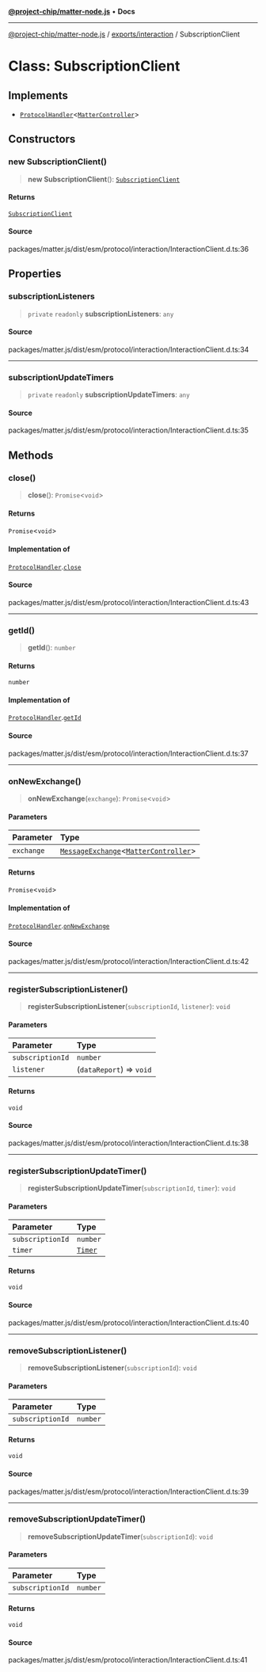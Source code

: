 [**@project-chip/matter-node.js**](../../../README.md) • **Docs**

***

[@project-chip/matter-node.js](../../../modules.md) / [exports/interaction](../README.md) / SubscriptionClient

# Class: SubscriptionClient

## Implements

- [`ProtocolHandler`](../../protocol/interfaces/ProtocolHandler.md)\<[`MatterController`](../../../export/-internal-/classes/MatterController.md)\>

## Constructors

### new SubscriptionClient()

> **new SubscriptionClient**(): [`SubscriptionClient`](SubscriptionClient.md)

#### Returns

[`SubscriptionClient`](SubscriptionClient.md)

#### Source

packages/matter.js/dist/esm/protocol/interaction/InteractionClient.d.ts:36

## Properties

### subscriptionListeners

> `private` `readonly` **subscriptionListeners**: `any`

#### Source

packages/matter.js/dist/esm/protocol/interaction/InteractionClient.d.ts:34

***

### subscriptionUpdateTimers

> `private` `readonly` **subscriptionUpdateTimers**: `any`

#### Source

packages/matter.js/dist/esm/protocol/interaction/InteractionClient.d.ts:35

## Methods

### close()

> **close**(): `Promise`\<`void`\>

#### Returns

`Promise`\<`void`\>

#### Implementation of

[`ProtocolHandler`](../../protocol/interfaces/ProtocolHandler.md).[`close`](../../protocol/interfaces/ProtocolHandler.md#close)

#### Source

packages/matter.js/dist/esm/protocol/interaction/InteractionClient.d.ts:43

***

### getId()

> **getId**(): `number`

#### Returns

`number`

#### Implementation of

[`ProtocolHandler`](../../protocol/interfaces/ProtocolHandler.md).[`getId`](../../protocol/interfaces/ProtocolHandler.md#getid)

#### Source

packages/matter.js/dist/esm/protocol/interaction/InteractionClient.d.ts:37

***

### onNewExchange()

> **onNewExchange**(`exchange`): `Promise`\<`void`\>

#### Parameters

| Parameter | Type |
| :------ | :------ |
| `exchange` | [`MessageExchange`](../../protocol/classes/MessageExchange.md)\<[`MatterController`](../../../export/-internal-/classes/MatterController.md)\> |

#### Returns

`Promise`\<`void`\>

#### Implementation of

[`ProtocolHandler`](../../protocol/interfaces/ProtocolHandler.md).[`onNewExchange`](../../protocol/interfaces/ProtocolHandler.md#onnewexchange)

#### Source

packages/matter.js/dist/esm/protocol/interaction/InteractionClient.d.ts:42

***

### registerSubscriptionListener()

> **registerSubscriptionListener**(`subscriptionId`, `listener`): `void`

#### Parameters

| Parameter | Type |
| :------ | :------ |
| `subscriptionId` | `number` |
| `listener` | (`dataReport`) => `void` |

#### Returns

`void`

#### Source

packages/matter.js/dist/esm/protocol/interaction/InteractionClient.d.ts:38

***

### registerSubscriptionUpdateTimer()

> **registerSubscriptionUpdateTimer**(`subscriptionId`, `timer`): `void`

#### Parameters

| Parameter | Type |
| :------ | :------ |
| `subscriptionId` | `number` |
| `timer` | [`Timer`](../../../time/export/interfaces/Timer.md) |

#### Returns

`void`

#### Source

packages/matter.js/dist/esm/protocol/interaction/InteractionClient.d.ts:40

***

### removeSubscriptionListener()

> **removeSubscriptionListener**(`subscriptionId`): `void`

#### Parameters

| Parameter | Type |
| :------ | :------ |
| `subscriptionId` | `number` |

#### Returns

`void`

#### Source

packages/matter.js/dist/esm/protocol/interaction/InteractionClient.d.ts:39

***

### removeSubscriptionUpdateTimer()

> **removeSubscriptionUpdateTimer**(`subscriptionId`): `void`

#### Parameters

| Parameter | Type |
| :------ | :------ |
| `subscriptionId` | `number` |

#### Returns

`void`

#### Source

packages/matter.js/dist/esm/protocol/interaction/InteractionClient.d.ts:41
